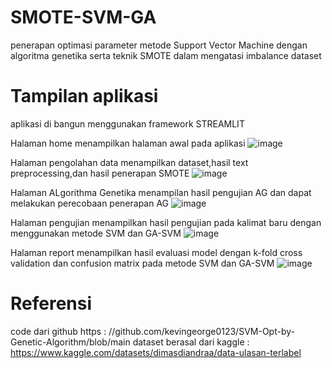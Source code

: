 # SMOTE-SVM-GA
penerapan optimasi parameter metode Support Vector Machine dengan algoritma genetika serta teknik SMOTE dalam mengatasi imbalance dataset
# Tampilan aplikasi
aplikasi di bangun menggunakan framework STREAMLIT

Halaman home
menampilkan halaman awal pada aplikasi
![image](https://github.com/ahmadseloabadi/SMOTE-SVM-GA/assets/50831996/b6f8c262-c4a9-47ae-885d-3bcc4648791f)

Halaman pengolahan data
menampilkan dataset,hasil text preprocessing,dan hasil penerapan SMOTE
![image](https://github.com/ahmadseloabadi/SMOTE-SVM-GA/assets/50831996/74e58ee2-c8a1-4a2a-9e90-cc30ea9a13e4)

Halaman ALgorithma Genetika
menampilan hasil pengujian AG dan dapat melakukan perecobaan penerapan AG
![image](https://github.com/ahmadseloabadi/SMOTE-SVM-GA/assets/50831996/3a860bbc-baec-4dc0-b924-18ccdd9fa10c)

Halaman pengujian
menampilkan hasil pengujian pada kalimat baru dengan menggunakan metode SVM dan GA-SVM
![image](https://github.com/ahmadseloabadi/SMOTE-SVM-GA/assets/50831996/8ef6641c-bf0f-4d54-9350-9e29cf7fd276)

Halaman report 
menampilkan hasil evaluasi model dengan k-fold cross validation dan confusion matrix pada metode SVM dan GA-SVM
![image](https://github.com/ahmadseloabadi/SMOTE-SVM-GA/assets/50831996/30943eb8-c0d1-409f-907a-c77af0477e87)

# Referensi
code dari github https : //github.com/kevingeorge0123/SVM-Opt-by-Genetic-Algorithm/blob/main
dataset berasal dari kaggle : https://www.kaggle.com/datasets/dimasdiandraa/data-ulasan-terlabel
